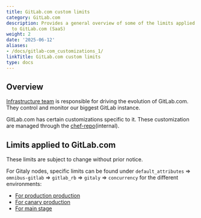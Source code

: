 ```yaml
---
title: GitLab.com custom limits
category: GitLab.com
description: Provides a general overview of some of the limits applied exclusively
  to GitLab.com (SaaS)
weight: 2
date: '2025-06-12'
aliases:
- /docs/gitlab-com_customizations_1/
linkTitle: GitLab.com custom limits
type: docs
---
```


## Overview

[Infrastructure team](/handbook/engineering/infrastructure/) is responsible for driving the evolution of GitLab.com. They control and monitor our biggest GitLab instance.

GitLab.com has certain customizations specific to it. These customization are  managed through the [chef-repo](https://gitlab.com/gitlab-com/gl-infra/chef-repo)(internal).

## Limits applied to GitLab.com

These limits are subject to change without prior notice.

For Gitaly nodes, specific limits can be found under `default_attributes` => `omnibus-gitlab` => `gitlab_rb` => `gitaly` => `concurrency` for the different environments:

<!-- vale handbook.Repetition = NO -->
- [For production production](https://gitlab.com/gitlab-com/gl-infra/chef-repo/-/blob/master/roles/gprd-base-stor-gitaly-common.json)
- [For canary production](https://gitlab.com/gitlab-com/gl-infra/chef-repo/-/blob/master/roles/gprd-base-stor-gitaly-cny.json)
- [For main stage](https://gitlab.com/gitlab-com/gl-infra/chef-repo/-/blob/master/roles/gprd-base-stor-gitaly.json)
<!-- vale handbook.Repetition = YES -->
